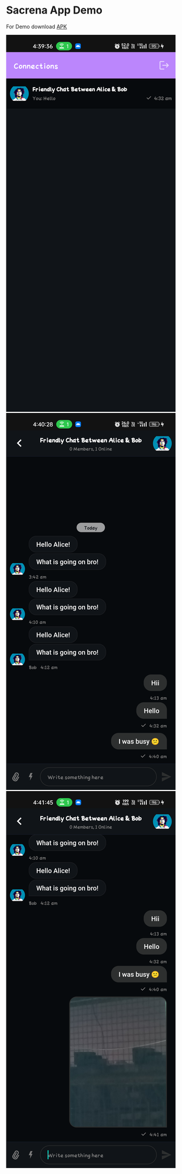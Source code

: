 # Sacrena App Demo

For Demo download [APK](SacrenaAppDemo.apk)

![image](Android/screenshot/screenshot_1.png)
![image](Android/screenshot/screenshot_2.png)
![image](Android/screenshot/screenshot_3.png)